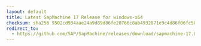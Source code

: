 ```yaml
---
layout: default
title: Latest SapMachine 17 Release for windows-x64
checksum: sha256 9502cd934aae24a9d89d86fe20766c8ab4932871e9c4d86f06fc500fe1d63bda
redirect_to:
  - https://github.com/SAP/SapMachine/releases/download/sapmachine-17.0.12/sapmachine-jre-17.0.12_windows-x64_bin.zip
---
```

